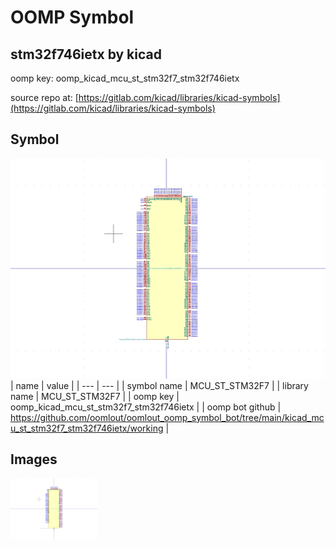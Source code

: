 # OOMP Symbol  
## stm32f746ietx  by kicad  
  
oomp key: oomp_kicad_mcu_st_stm32f7_stm32f746ietx  
  
source repo at: [https://gitlab.com/kicad/libraries/kicad-symbols](https://gitlab.com/kicad/libraries/kicad-symbols)  
## Symbol  
  
[![working.png](working_600.png)](working.png)  
| name | value | 
| --- | --- | 
| symbol name | MCU_ST_STM32F7 | 
| library name | MCU_ST_STM32F7 | 
| oomp key | oomp_kicad_mcu_st_stm32f7_stm32f746ietx | 
| oomp bot github | https://github.com/oomlout/oomlout_oomp_symbol_bot/tree/main/kicad_mcu_st_stm32f7_stm32f746ietx/working | 
## Images  
  
[![working.png](working_140.png)](working.png)  
